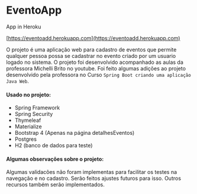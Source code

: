 # EventoApp

App in Heroku

[https://eventoadd.herokuapp.com](https://eventoadd.herokuapp.com)

O projeto é uma aplicação web para cadastro de eventos que permite qualquer pessoa possa se cadastrar no evento criado por um usuario logado no sistema.
O projeto foi desenvolvido acompanhado as aulas da professora Michelli Brito no youtube. Foi feito algumas adições ao projeto desenvolvido pela professora no Curso `Spring Boot criando uma aplicação Java Web`.

#### Usado no projeto:
- Spring Framework
- Spring Security
- Thymeleaf
- Materialize
- Bootstrap 4 (Apenas na página detalhesEventos)
- Postgres
- H2 (banco de dados para teste)

#### Algumas observações sobre o projeto:
Algumas validacões não foram implementas para facilitar os testes na navegação e no cadastro. 
Serão feitos ajustes futuros para isso.
Outros recursos também serão implementados.
